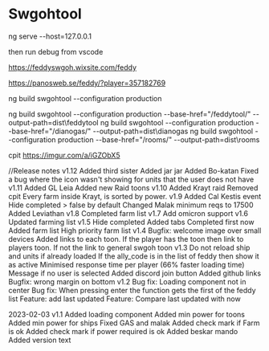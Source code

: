# Swgohtool

ng serve --host=127.0.0.1

then run debug from vscode

https://feddyswgoh.wixsite.com/feddy
 
https://panosweb.se/feddy/?player=357182769

ng build swgohtool --configuration production

ng build swgohtool --configuration production --base-href="/feddytool/" --output-path=dist\feddytool
ng build swgohtool --configuration production --base-href="/dianogas/" --output-path=dist\dianogas
ng build swgohtool --configuration production --base-href="/rooms/" --output-path=dist\rooms

cpit
https://imgur.com/a/iGZObX5

//Release notes
v1.12
    Added third sister
    Added jar jar
    Added Bo-katan
    Fixed a bug where the icon wasn't showing for units that the user does not have
v1.11
    Added GL Leia
    Added new Raid toons
v1.10
    Added Krayt raid
    Removed cpit
    Every farm inside Krayt, is sorted by power.
v1.9
    Added Cal Kestis event
    Hide completed > false by default
    Changed Malak minimum reqs to 17500
    Added Leviathan
v1.8
    Completed farm list
v1.7
    Add omicron support
v1.6
    Updated farming list
v1.5
    Hide completed
    Added tabs
    Completed first now
    Added farm list
    High priority farm list
v1.4
    Bugfix: welcome image over small devices
    Added links to each toon. If the player has the toon then link to players toon. If not the link to general swgoh toon
v1.3
    Do not reload ship and units if already loaded
    If the ally_code is in the list of feddy then show it as active
    Minimised response time per player (66% faster loading time)
    Message if no user is selected
    Added discord join button
    Added github links
    Bugfix: wrong margin on bottom
v1.2
    Bug fix: Loading component not in center
    Bug fix: When pressing enter the function gets the first of the feddy list
    Feature: add last updated
    Feature: Compare last updated with now
    

2023-02-03 v1.1
    Added loading component
    Added min power for toons
    Added min power for ships
    Fixed GAS and malak
    Added check mark if Farm is ok
    Added check mark if power required is ok
    Added beskar mando
    Added version text
